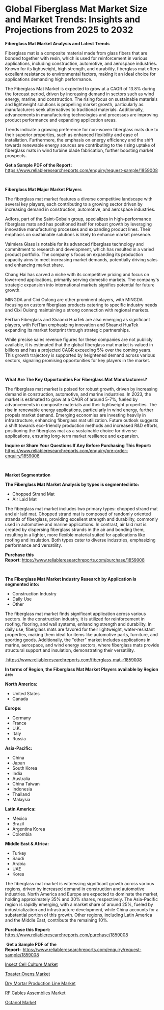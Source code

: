 <p><h1>Global Fiberglass Mat Market Size and Market Trends: Insights and Projections from 2025 to 2032</h1></p><p><strong>Fiberglass Mat Market Analysis and Latest Trends</strong></p>
<p><p>Fiberglass mat is a composite material made from glass fibers that are bonded together with resin, which is used for reinforcement in various applications, including construction, automotive, and aerospace industries. Known for its lightweight, high strength, and durability, fiberglass mat offers excellent resistance to environmental factors, making it an ideal choice for applications demanding high performance.</p><p>The Fiberglass Mat Market is expected to grow at a CAGR of 13.8% during the forecast period, driven by increasing demand in sectors such as wind energy, marine, and construction. The rising focus on sustainable materials and lightweight solutions is propelling market growth, particularly as manufacturers seek alternatives to traditional materials. Additionally, advancements in manufacturing technologies and processes are improving product performance and expanding application areas. </p><p>Trends indicate a growing preference for non-woven fiberglass mats due to their superior properties, such as enhanced flexibility and ease of installation. Furthermore, the emphasis on energy efficiency and the shift towards renewable energy sources are contributing to the rising uptake of fiberglass mats in wind turbine blade fabrication, further boosting market prospects.</p></p>
<p><strong>Get a Sample PDF of the Report:&nbsp;</strong> <a href="https://www.reliableresearchreports.com/enquiry/request-sample/1859008?utm_campaign=16&utm_medium=2&utm_source=Github&utm_content=ia&utm_term=01042025&utm_id=fiberglass-mat">https://www.reliableresearchreports.com/enquiry/request-sample/1859008</a></p>
<p>&nbsp;</p>
<p><strong>Fiberglass Mat Major Market Players</strong></p>
<p><p>The fiberglass mat market features a diverse competitive landscape with several key players, each contributing to a growing sector driven by increasing demand in construction, automotive, and aerospace industries. </p><p>Adfors, part of the Saint-Gobain group, specializes in high-performance fiberglass mats and has positioned itself for robust growth by leveraging innovative manufacturing processes and expanding product lines. Their emphasis on sustainable solutions is likely to enhance market presence.</p><p>Valmiera Glass is notable for its advanced fiberglass technology and commitment to research and development, which has resulted in a varied product portfolio. The company's focus on expanding its production capacity aims to meet increasing market demands, potentially driving sales and enhancing market share.</p><p>Chang Hai has carved a niche with its competitive pricing and focus on lower-end applications, primarily serving domestic markets. The company's strategic expansion into international markets signifies potential for future growth.</p><p>MINGDA and Cixi Oulong are other prominent players, with MINGDA focusing on custom fiberglass products catering to specific industry needs and Cixi Oulong maintaining a strong connection with regional markets. </p><p>FeiTian Fiberglass and Shaanxi HuaTek are also emerging as significant players, with FeiTian emphasizing innovation and Shaanxi HuaTek expanding its market footprint through strategic partnerships.</p><p>While precise sales revenue figures for these companies are not publicly available, it is estimated that the global fiberglass mat market is valued in billions and has a projected CAGR exceeding 5% over the coming years. This growth trajectory is supported by heightened demand across various sectors, signaling promising opportunities for key players in the market.</p></p>
<p>&nbsp;</p>
<p><strong>What Are The Key Opportunities For Fiberglass Mat Manufacturers?</strong></p>
<p><p>The fiberglass mat market is poised for robust growth, driven by increasing demand in construction, automotive, and marine industries. In 2023, the market is estimated to grow at a CAGR of around 5-7%, fueled by advancements in composite materials and their lightweight properties. The rise in renewable energy applications, particularly in wind energy, further propels market demand. Emerging economies are investing heavily in infrastructure, enhancing fiberglass mat utilization. Future outlook suggests a shift towards eco-friendly production methods and increased R&D efforts, positioning the fiberglass mat as a sustainable choice for diverse applications, ensuring long-term market resilience and expansion.</p></p>
<p><strong>Inquire or Share Your Questions If Any Before Purchasing This Report:</strong> <a href="https://www.reliableresearchreports.com/enquiry/pre-order-enquiry/1859008?utm_campaign=16&utm_medium=2&utm_source=Github&utm_content=ia&utm_term=01042025&utm_id=fiberglass-mat">https://www.reliableresearchreports.com/enquiry/pre-order-enquiry/1859008</a></p>
<p>&nbsp;</p>
<p><strong>Market Segmentation</strong></p>
<p><strong>The Fiberglass Mat Market Analysis by types is segmented into:</strong></p>
<p><ul><li>Chopped Strand Mat</li><li>Air Laid Mat</li></ul></p>
<p><p>The fiberglass mat market includes two primary types: chopped strand mat and air laid mat. Chopped strand mat is composed of randomly oriented strands of fiberglass, providing excellent strength and durability, commonly used in automotive and marine applications. In contrast, air laid mat is created by dispersing fiberglass strands in the air and bonding them, resulting in a lighter, more flexible material suited for applications like roofing and insulation. Both types cater to diverse industries, emphasizing performance and versatility.</p></p>
<p><strong>Purchase this Report:&nbsp;</strong><a href="https://www.reliableresearchreports.com/purchase/1859008?utm_campaign=16&utm_medium=2&utm_source=Github&utm_content=ia&utm_term=01042025&utm_id=fiberglass-mat">https://www.reliableresearchreports.com/purchase/1859008</a></p>
<p>&nbsp;</p>
<p><strong>The Fiberglass Mat Market Industry Research by Application is segmented into:</strong></p>
<p><ul><li>Construction Industry</li><li>Daily Use</li><li>Other</li></ul></p>
<p><p>The fiberglass mat market finds significant application across various sectors. In the construction industry, it is utilized for reinforcement in roofing, flooring, and wall systems, enhancing strength and durability. In daily use, fiberglass mats are favored for their lightweight, water-resistant properties, making them ideal for items like automotive parts, furniture, and sporting goods. Additionally, the "other" market includes applications in marine, aerospace, and wind energy sectors, where fiberglass mats provide structural support and insulation, demonstrating their versatility.</p></p>
<p><a href="https://www.reliableresearchreports.com/fiberglass-mat-r1859008?utm_campaign=16&utm_medium=2&utm_source=Github&utm_content=ia&utm_term=01042025&utm_id=fiberglass-mat">&nbsp;https://www.reliableresearchreports.com/fiberglass-mat-r1859008</a></p>
<p><strong>In terms of Region, the Fiberglass Mat Market Players available by Region are:</strong></p>
<p>
    <p> <strong> North America: </strong>
        <ul>
            <li>United States</li>
            <li>Canada</li>
        </ul>
        </p> 
    <p> <strong> Europe: </strong>
        <ul>
            <li>Germany</li>
            <li>France</li>
            <li>U.K.</li>
            <li>Italy</li>
            <li>Russia</li>
        </ul>
        </p> 
    <p> <strong> Asia-Pacific: </strong>
        <ul>
            <li>China</li>
            <li>Japan</li>
            <li>South Korea</li>
            <li>India</li>
            <li>Australia</li>
            <li>China Taiwan</li>
            <li>Indonesia</li>
            <li>Thailand</li>
            <li>Malaysia</li>
        </ul>
        </p> 
    <p> <strong> Latin America: </strong>
        <ul>
            <li>Mexico</li>
            <li>Brazil</li>
            <li>Argentina Korea</li>
            <li>Colombia</li>
        </ul>
        </p> 
    <p> <strong> Middle East & Africa: </strong>
        <ul>
            <li>Turkey</li>
            <li>Saudi</li>
            <li>Arabia</li>
            <li>UAE</li>
            <li>Korea</li>
        </ul>
    </p>
    </p>
<p><p>The fiberglass mat market is witnessing significant growth across various regions, driven by increased demand in construction and automotive industries. North America and Europe are expected to dominate the market, holding approximately 35% and 30% shares, respectively. The Asia-Pacific region is rapidly emerging, with a market share of around 25%, fueled by industrialization and infrastructure development, while China accounts for a substantial portion of this growth. Other regions, including Latin America and the Middle East, contribute the remaining 10%.</p></p>
<p><strong>Purchase this Report: </strong><a href="https://www.reliableresearchreports.com/purchase/1859008?utm_campaign=16&utm_medium=2&utm_source=Github&utm_content=ia&utm_term=01042025&utm_id=fiberglass-mat">https://www.reliableresearchreports.com/purchase/1859008</a></p>
<p>&nbsp;<strong>Get a Sample PDF of the Report:&nbsp;&nbsp;</strong><a href="https://www.reliableresearchreports.com/enquiry/request-sample/1859008?utm_campaign=16&utm_medium=2&utm_source=Github&utm_content=ia&utm_term=01042025&utm_id=fiberglass-mat">https://www.reliableresearchreports.com/enquiry/request-sample/1859008</a></p>
<p><strong></strong></p>
<p><p><a href="https://github.com/zhininzacher/Market-Research-Report-List-1/blob/main/insect-cell-culture-market.md?utm_campaign=16&utm_medium=2&utm_source=Github&utm_content=ia&utm_term=01042025&utm_id=fiberglass-mat">Insect Cell Culture Market</a></p><p><a href="https://github.com/donsonjupa/Market-Research-Report-List-1/blob/main/toaster-ovens-market.md?utm_campaign=16&utm_medium=2&utm_source=Github&utm_content=ia&utm_term=01042025&utm_id=fiberglass-mat">Toaster Ovens Market</a></p><p><a href="https://github.com/anesimazikpd/Market-Research-Report-List-1/blob/main/dry-mortar-production-line-market.md?utm_campaign=16&utm_medium=2&utm_source=Github&utm_content=ia&utm_term=01042025&utm_id=fiberglass-mat">Dry Mortar Production Line Market</a></p><p><a href="https://github.com/welidaeisya/Market-Research-Report-List-1/blob/main/rf-cables-assemblies-market.md?utm_campaign=16&utm_medium=2&utm_source=Github&utm_content=ia&utm_term=01042025&utm_id=fiberglass-mat">RF Cables Assemblies Market</a></p><p><a href="https://github.com/tafuaraasswn/Market-Research-Report-List-1/blob/main/octanol-market.md?utm_campaign=16&utm_medium=2&utm_source=Github&utm_content=ia&utm_term=01042025&utm_id=fiberglass-mat">Octanol Market</a></p></p>